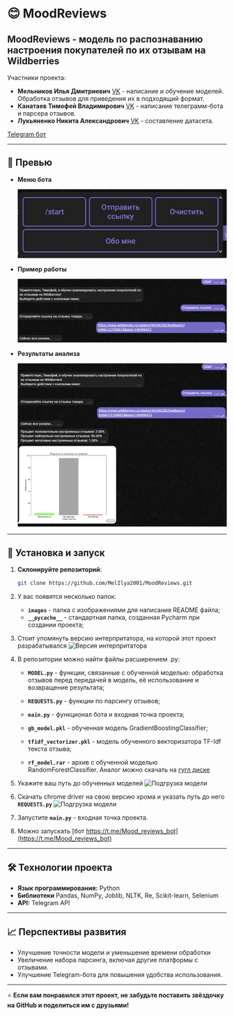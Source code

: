 # 😊 MoodReviews
**MoodReviews** - модель по распознаванию настроения покупателей по их отзывам на Wildberries
---
Участники проекта:
- **Мельников Илья Дмитриевич** [VK](https://vk.com/id182127560) - написание и обучение моделей. Обработка отзывов для приведения их в подходящий формат.
- **Канатаев Тимофей Владимирович** [VK](https://vk.com/kanataev1) - написание телеграмм-бота и парсера отзывов.
- **Лукьяненко Никита Александрович** [VK](https://vk.com/elindor) - составление датасета.

[Telegram бот](https://t.me/Mood_reviews_bot)

---

## 📸 Превью

- **Меню бота**

  ![Меню бота](images/menu.jpg)

- **Пример работы**

  ![Пример работы](images/link_send.png)

- **Результаты анализа**

  ![Результаты анализа](images/result.png)

---

## 🚀 Установка и запуск

1. **Склонируйте репозиторий**:
   
   ```bash
   git clone https://github.com/MelIlya2001/MoodReviews.git
   
2. У вас появятся несколько папок:
   - **`images`** - папка с изображениями для написания README файла;
   - **`__pycache__`** - стандартная папка, созданная Pycharm при создании проекта;

3. Стоит упомянуть версию интерпритатора, на которой этот проект разрабатывался
   ![Версия интерпритатора](images/version.jpg)

4. В репозитории можно найти файлы расширением .py:
   - **`MODEL.py`** - функции, связанные с обученной моделью: обработка отзывов перед передачей в модель, её использование и возвращение результата;
   - **`REQUESTS.py`** - функции по парсингу отзывов;
   - **`main.py`** - функционал бота и входная точка проекта;
     
   - **`gb_model.pkl`** - обученная модель GradientBoostingClassifier;
   - **`tfidf_vectorizer.pkl`** - модель обученного векторизатора TF-Idf текста отзыва;
   - **`rf_model.rar`** - архив с обученной моделью RandomForestClassifier. Аналог можно скачать на [гугл диске](https://drive.google.com/file/d/1Cvdwnagi4DiYphhrGpAhYwiktB67TfLZ/view?usp=sharing)

5. Укажите ваш путь до обученных моделей
   ![Подгрузка модели](images/load_model.png)

6. Скачать chrome driver на свою версию хрома и указать путь до него **`REQUESTS.py`**
   ![Подгрузка модели](images/path.png)

7. Запустите **`main.py`** - входная точка проекта.
   
8. Можно запускать [бот https://t.me/Mood_reviews_bot](https://t.me/Mood_reviews_bot)
 
---

## 🛠️ Технологии проекта

- **Язык программирования:** Python
- **Библиотеки** Pandas, NumPy, Joblib, NLTK, Re, Scikit-learn, Selenium
- **API:** Telegram API

---

## 📈 Перспективы развития

- Улучшение точности модели и уменьшение времени обработки
- Увеличение набора парсинга, включая другие платформы с отзывами.
- Улучшение Telegram-бота для повышения удобства использования.

---

⭐ **Если вам понравился этот проект, не забудьте поставить звёздочку на GitHub и поделиться им с друзьями!**
